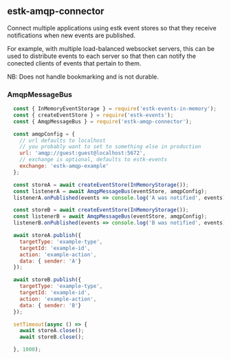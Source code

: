 ## estk-amqp-connector

Connect multiple applications using estk event stores so that they receive notifications when new events are published.

For example, with multiple load-balanced websocket servers, this can be used to distribute events to each server so that then can notify the conected clients of events that pertain to them.

NB: Does not handle bookmarking and is not durable.

### AmqpMessageBus

```javascript
  const { InMemoryEventStorage } = require('estk-events-in-memory');
  const { createEventStore } = require('estk-events');
  const { AmqpMessageBus } = require('estk-amqp-connector');

  const amqpConfig = {
    // url defaults to localhost
    // you probably want to set to something else in production
    url: 'amqp://guest:guest@localhost:5672',
    // exchange is optional, defaults to estk-events
    exchange: 'estk-amqp-example'
  };

  const storeA = await createEventStore(InMemoryStorage());
  const listenerA = await AmqpMessageBus(eventStore, amqpConfig);
  listenerA.onPublished(events => console.log('A was notified', events));

  const storeB = await createEventStore(InMemoryStorage());
  const listenerB = await AmqpMessageBus(eventStore, amqpConfig);
  listenerB.onPublished(events => console.log('B was notified', events));

  await storeA.publish({
    targetType: 'example-type',
    targetId: 'example-id',
    action: 'example-action',
    data: { sender: 'A'}
  });

  await storeB.publish({
    targetType: 'example-type',
    targetId: 'example-id',
    action: 'example-action',
    data: { sender: 'B'}
  });

  setTimeout(async () => {
    await storeA.close();
    await storeB.close();

  }, 1000);
```
